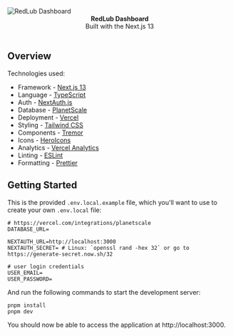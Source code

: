 <picture>
  <source media="(prefers-color-scheme: dark)" srcset="https://github.com/DjalmaHenry/redlub-dashboard/assets/45500812/a0188fa0-1439-43d8-8c8f-31fb9c64959e">
  <source media="(prefers-color-scheme: light)" srcset="https://github.com/DjalmaHenry/redlub-dashboard/assets/45500812/cd79f983-5e40-4121-b557-009b8e692077">
  <img alt="RedLub Dashboard" src="https://github.com/DjalmaHenry/redlub-dashboard/assets/45500812/cd79f983-5e40-4121-b557-009b8e692077">
</picture>

<div align="center"><strong>RedLub Dashboard</strong></div>
<div align="center">Built with the Next.js 13</div>
<br />

## Overview

Technologies used:

- Framework - [Next.js 13](https://nextjs.org/13)
- Language - [TypeScript](https://www.typescriptlang.org)
- Auth - [NextAuth.js](https://next-auth.js.org)
- Database - [PlanetScale](https://planetscale.com)
- Deployment - [Vercel](https://vercel.com/docs/concepts/next.js/overview)
- Styling - [Tailwind CSS](https://tailwindcss.com)
- Components - [Tremor](https://www.tremor.so)
- Icons - [HeroIcons](https://heroicons.com/)
- Analytics - [Vercel Analytics](https://vercel.com/analytics)
- Linting - [ESLint](https://eslint.org)
- Formatting - [Prettier](https://prettier.io)

## Getting Started

This is the provided `.env.local.example` file, which you'll want to use to create your own `.env.local` file:

```
# https://vercel.com/integrations/planetscale
DATABASE_URL=

NEXTAUTH_URL=http://localhost:3000
NEXTAUTH_SECRET= # Linux: `openssl rand -hex 32` or go to https://generate-secret.now.sh/32

# user login credentials
USER_EMAIL=
USER_PASSWORD=
```

And run the following commands to start the development server:

```
pnpm install
pnpm dev
```

You should now be able to access the application at http://localhost:3000.
